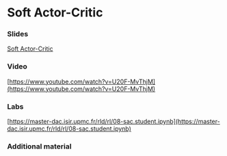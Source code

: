 # Soft Actor-Critic

### Slides

[Soft Actor-Critic](https://master-dac.isir.upmc.fr/slides_bank/sac.pdf)

### Video

[https://www.youtube.com/watch?v=U20F-MvThjM](https://www.youtube.com/watch?v=U20F-MvThjM)

### Labs

[https://master-dac.isir.upmc.fr/rld/rl/08-sac.student.ipynb](https://master-dac.isir.upmc.fr/rld/rl/08-sac.student.ipynb)

### Additional material
